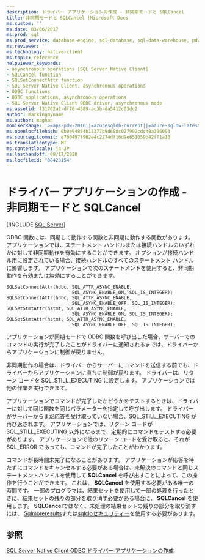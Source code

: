 ```yaml
---
description: ドライバー アプリケーションの作成 - 非同期モードと SQLCancel
title: 非同期モードと SQLCancel |Microsoft Docs
ms.custom: ''
ms.date: 03/06/2017
ms.prod: sql
ms.prod_service: database-engine, sql-database, sql-data-warehouse, pdw
ms.reviewer: ''
ms.technology: native-client
ms.topic: reference
helpviewer_keywords:
- asynchronous operations [SQL Server Native Client]
- SQLCancel function
- SQLSetConnectAttr function
- SQL Server Native Client, asynchronous operations
- ODBC functions
- ODBC applications, asynchronous operations
- SQL Server Native Client ODBC driver, asynchronous mode
ms.assetid: f31702a2-df76-4589-ac3b-da5412c03dc2
author: markingmyname
ms.author: maghan
monikerRange: '>=aps-pdw-2016||=azuresqldb-current||=azure-sqldw-latest||>=sql-server-2016||=sqlallproducts-allversions||>=sql-server-linux-2017||=azuresqldb-mi-current'
ms.openlocfilehash: 6b0e94854b13377b9d608c027992cdc48a396093
ms.sourcegitcommit: e700497f962e4c2274df16d9e651059b42ff1a10
ms.translationtype: MT
ms.contentlocale: ja-JP
ms.lasthandoff: 08/17/2020
ms.locfileid: "88428154"
---
```

# <a name="creating-a-driver-application---asynchronous-mode-and-sqlcancel"></a>ドライバー アプリケーションの作成 - 非同期モードと SQLCancel
[!INCLUDE [SQL Server](../../../includes/applies-to-version/sql-asdb-asdbmi-asa-pdw.md)]

  ODBC 関数には、同期して動作する関数と非同期に動作する関数があります。 アプリケーションでは、ステートメント ハンドルまたは接続ハンドルのいずれかに対して非同期動作を有効にすることができます。 オプションが接続ハンドル用に設定されている場合、接続ハンドルのすべてのステートメント ハンドルに影響します。 アプリケーションで次のステートメントを使用すると、非同期動作を有効または無効にすることができます。  
  
```  
SQLSetConnectAttr(hdbc, SQL_ATTR_ASYNC_ENABLE,  
                        SQL_ASYNC_ENABLE_ON, SQL_IS_INTEGER);  
SQLSetConnectAttr(hdbc, SQL_ATTR_ASYNC_ENABLE,  
                        SQL_ASYNC_ENABLE_OFF, SQL_IS_INTEGER);  
SQLSetStmtAttr(hstmt, SQL_ATTR_ASYNC_ENABLE,  
                        SQL_ASYNC_ENABLE_ON, SQL_IS_INTEGER);  
SQLSetStmtAttr(hstmt, SQL_ATTR_ASYNC_ENABLE,  
                        SQL_ASYNC_ENABLE_OFF, SQL_IS_INTEGER);  
```  
  
 アプリケーションが同期モードで ODBC 関数を呼び出した場合、サーバーでのコマンドの実行が完了したことがドライバーに通知されるまでは、ドライバーからアプリケーションに制御が戻りません。  
  
 非同期動作の場合は、ドライバーからサーバーにコマンドを送信する前でも、ドライバーからアプリケーションに直ちに制御が戻ります。 ドライバーは、リターン コードを SQL_STILL_EXECUTING に設定します。 アプリケーションでは他の作業を実行できます。  
  
 アプリケーションでコマンドが完了したかどうかをテストするときは、ドライバーに対して同じ関数を同じパラメーターを指定して呼び出します。 ドライバーがサーバーからまだ応答を受け取っていない場合、SQL_STILL_EXECUTING が再び返されます。 アプリケーションでは、リターン コードが SQL_STILL_EXECUTING 以外になるまで、定期的にコマンドをテストする必要があります。 アプリケーションで他のリターン コードを受け取ると、それが SQL_ERROR であっても、コマンドが完了したことがわかります。  
  
 コマンドが長時間未完了になることがあります。 アプリケーションが応答を待たずにコマンドをキャンセルする必要がある場合は、未解決のコマンドと同じステートメントハンドルを使用して **SQLCancel** を呼び出すことによって、この操作を行うことができます。 これは、 **SQLCancel** を使用する必要がある唯一の時間です。 一部のプログラマは、結果セットを使用して一部の処理を行ったときに、結果セットの残りの部分を取り消す必要がある場合に、 **SQLCancel** を使用します。 **SQLCancel**ではなく、未処理の結果セットの残りの部分を取り消すには、 [Sqlmoreresults](../../../relational-databases/native-client-odbc-api/sqlmoreresults.md)または[sqlcloセキュリティー](../../../relational-databases/native-client-odbc-api/sqlclosecursor.md)を使用する必要があります。  
  
## <a name="see-also"></a>参照  
 [SQL Server Native Client ODBC ドライバー アプリケーションの作成](../../../relational-databases/native-client/odbc/creating-a-driver-application.md)  
  
  
